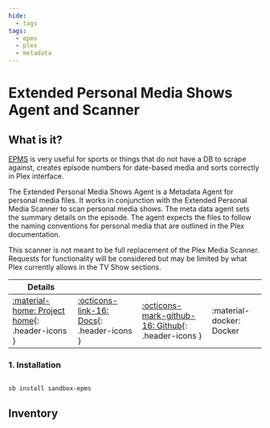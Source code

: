```yaml
---
hide:
  - tags
tags:
  - epms
  - plex
  - metadata
---
```


# Extended Personal Media Shows Agent and Scanner

## What is it?

[EPMS](https://bitbucket.org/mjarends/extendedpersonalmedia-agent.bundle/src/master/) is very useful for sports or things that do not have a DB to scrape against, creates episode numbers for date-based media and sorts correctly in Plex interface.

The Extended Personal Media Shows Agent is a Metadata Agent for personal media files. It works in conjunction with the Extended Personal Media Scanner to scan personal media shows. The meta data agent sets the summary details on the episode. The agent expects the files to follow the naming conventions for personal media that are outlined in the Plex documentation.

This scanner is not meant to be full replacement of the Plex Media Scanner. Requests for functionality will be considered but may be limited by what Plex currently allows in the TV Show sections.

| Details     |             |             |             |
|-------------|-------------|-------------|-------------|
| [:material-home: Project home](https://bitbucket.org/mjarends/extendedpersonalmedia-agent.bundle/src/master/){: .header-icons } | [:octicons-link-16: Docs](https://bitbucket.org/mjarends/extendedpersonalmedia-agent.bundle/src/master/){: .header-icons } | [:octicons-mark-github-16: Github](https://bitbucket.org/mjarends/extendedpersonalmedia-agent.bundle/src/master/){: .header-icons } | :material-docker: Docker |

### 1. Installation

``` shell

sb install sandbox-epms

```

## Inventory
<!-- BEGIN SALTBOX MANAGED VARIABLES SECTION -->
<!-- END SALTBOX MANAGED VARIABLES SECTION -->
